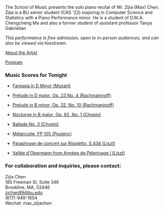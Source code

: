The School of Music presents the solo piano recital of Mr. Zijia (Max) Chen. Zijia is a BU senior student (CAS '22) majoring in Computer Science and Statistics with a Piano Performance minor. He is a student of D.M.A. Chengcheng Ma and also a former student of assistant professor Tanya Gabrielian

_This performance is free admission, open to in-person audiences, and can also be viewed via livestream._

[About the Artist](/web_doc/music_resume.pdf)

[Program](/web_doc/recital_program.pdf)

### Music Scores for Tonight

-  [Fantasia in D Minor (Mozart)](/web_doc/Mozart_Fantasie_d_minor.pdf)

-  [Prelude in D major, Op. 23 No. 4 (Rachmaninoff)](/web_doc/Rach_Prelude_23_04.pdf)

-  [Prelude in B minor, Op. 32, No. 10 (Rachmaninoff)](/web_doc/Rach_Prelude_32_10.pdf)

-  [Nocturne in B major, Op. 62, No. 1 (Chopin)](/web_doc/Chopin_Nocturne_Op62_no1.pdf)

-  [Ballade No. 3 (Chopin)](/web_doc/Chopin_Ballade_3.pdf)

-  [Mélancolie, FP 105 (Poulenc)](/web_doc/Poulenc_Melancolie.pdf)

-  [Paraphrase de concert sur Rigoletto, S.434 (Liszt)](/web_doc/Regoletto_Liszt.pdf)

-  [Vallée d'Obermann from Années de Pèlerinage I (Liszt)](/web_doc/Liszt_Obermann_Valley.pdf)


### For collaboration and inquiries, please contact:
Zijia Chen <br> 
185 Freeman St, Suite 346 <br> 
Brookline, MA, 02446 <br>
zjchen99@bu.edu <br>
(617)-949-1654 <br>
Wechat: max_zijiachen



